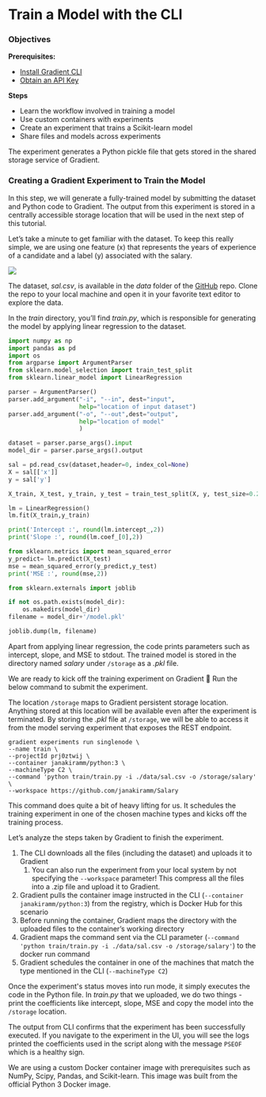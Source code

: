 # Train a Model with the CLI

### Objectives

**Prerequisites:**

* [Install Gradient CLI](https://github.com/dkobran/Docs/blob/master/get-started/install-the-cli.md)
* [Obtain an API Key](https://github.com/dkobran/Docs/blob/master/get-started/install-the-cli.md#connecting-your-account)

**Steps**

* Learn the workflow involved in training a model
* Use custom containers with experiments
* Create an experiment that trains a Scikit-learn model
* Share files and models across experiments

The experiment generates a Python pickle file that gets stored in the shared storage service of Gradient. 

### Creating a Gradient Experiment to Train the Model

In this step, we will generate a fully-trained model by submitting the dataset and Python code to Gradient. The output from this experiment is stored in a centrally accessible storage location that will be used in the next step of this tutorial.

Let’s take a minute to get familiar with the dataset. To keep this really simple, we are using one feature \(x\) that represents the years of experience of a candidate and a label \(y\) associated with the salary.

[![](https://camo.githubusercontent.com/59b528eaff4f097e23b67ee0c6237cdda1048f09/68747470733a2f2f6c68342e676f6f676c6575736572636f6e74656e742e636f6d2f3369745565445841557236736b6f57447445687457466e6c466c785a65786b45684d2d7239756b35346e3261775a6b6663616d5a74725f4941394e43425059413879513963667438552d4179486a4d41536972306b366430652d726b64482d6f4a4174754a49596b777a6f2d486869666c6374666d30674f5a4e4576505646414e6c4f44672d6965)](https://camo.githubusercontent.com/59b528eaff4f097e23b67ee0c6237cdda1048f09/68747470733a2f2f6c68342e676f6f676c6575736572636f6e74656e742e636f6d2f3369745565445841557236736b6f57447445687457466e6c466c785a65786b45684d2d7239756b35346e3261775a6b6663616d5a74725f4941394e43425059413879513963667438552d4179486a4d41536972306b366430652d726b64482d6f4a4174754a49596b777a6f2d486869666c6374666d30674f5a4e4576505646414e6c4f44672d6965)

The dataset, _sal.csv_, is available in the _data_ folder of the [GitHub](https://github.com/janakiramm/Salary) repo. Clone the repo to your local machine and open it in your favorite text editor to explore the data.

In the _train_ directory, you’ll find _train.py_, which is responsible for generating the model by applying linear regression to the dataset.

```python
import numpy as np
import pandas as pd
import os
from argparse import ArgumentParser
from sklearn.model_selection import train_test_split
from sklearn.linear_model import LinearRegression

parser = ArgumentParser()
parser.add_argument("-i", "--in", dest="input",
                    help="location of input dataset")
parser.add_argument("-o", "--out",dest="output",
                    help="location of model"
                    )

dataset = parser.parse_args().input
model_dir = parser.parse_args().output

sal = pd.read_csv(dataset,header=0, index_col=None)
X = sal[['x']]
y = sal['y']

X_train, X_test, y_train, y_test = train_test_split(X, y, test_size=0.25, random_state=10)

lm = LinearRegression() 
lm.fit(X_train,y_train) 

print('Intercept :', round(lm.intercept_,2))
print('Slope :', round(lm.coef_[0],2))

from sklearn.metrics import mean_squared_error
y_predict= lm.predict(X_test)
mse = mean_squared_error(y_predict,y_test)
print('MSE :', round(mse,2))

from sklearn.externals import joblib

if not os.path.exists(model_dir):
    os.makedirs(model_dir)
filename = model_dir+'/model.pkl'

joblib.dump(lm, filename)
```

Apart from applying linear regression, the code prints parameters such as intercept, slope, and MSE to stdout. The trained model is stored in the directory named _salary_ under `/storage` as a _.pkl_ file.

We are ready to kick off the training experiment on Gradient 🚀 Run the below command to submit the experiment.

The location `/storage` maps to Gradient persistent storage location. Anything stored at this location will be available even after the experiment is terminated. By storing the _.pkl_ file at `/storage`, we will be able to access it from the model serving experiment that exposes the REST endpoint.

```text
gradient experiments run singlenode \
--name train \
--projectId prj0ztwij \
--container janakiramm/python:3 \
--machineType C2 \
--command 'python train/train.py -i ./data/sal.csv -o /storage/salary' \
--workspace https://github.com/janakiramm/Salary
```

This command does quite a bit of heavy lifting for us. It schedules the training experiment in one of the chosen machine types and kicks off the training process.

Let’s analyze the steps taken by Gradient to finish the experiment.

1. The CLI downloads all the files \(including the dataset\) and uploads it to Gradient
   1. You can also run the experiment from your local system by not specifying the `--workspace` parameter! This compress all the files into a .zip file and upload it to Gradient.
2. Gradient pulls the container image instructed in the CLI \(`--container janakiramm/python:3`\) from the registry, which is Docker Hub for this scenario
3. Before running the container, Gradient maps the directory with the uploaded files to the container’s working directory
4. Gradient maps the command sent via the CLI parameter \(`--command 'python train/train.py -i ./data/sal.csv -o /storage/salary'`\) to the docker run command
5. Gradient schedules the container in one of the machines that match the type mentioned in the CLI \(`--machineType C2`\)

Once the experiment's status moves into run mode, it simply executes the code in the Python file. In _train.py_ that we uploaded, we do two things - print the coefficients like intercept, slope, MSE and copy the model into the `/storage` location.

The output from CLI confirms that the experiment has been successfully executed. If you navigate to the experiment in the UI, you will see the logs printed the coefficients used in the script along with the message `PSEOF` which is a healthy sign.

We are using a custom Docker container image with prerequisites such as NumPy, Scipy, Pandas, and Scikit-learn. This image was built from the official Python 3 Docker image.

